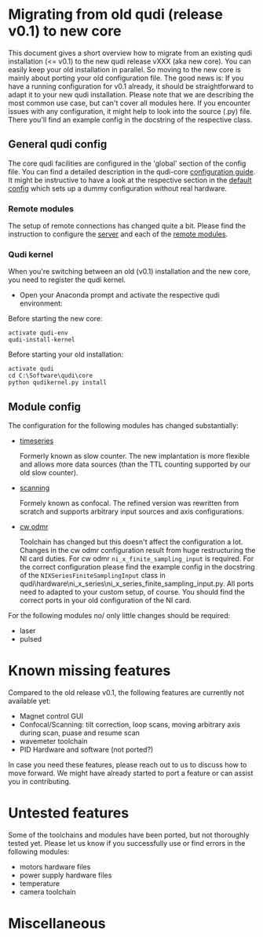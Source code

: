 # Migrating from old qudi (release v0.1) to new core 
This document gives a short overview how to migrate from an existing qudi installation (<= v0.1) to the new qudi release vXXX (aka new core).
You can easily keep your old installation in parallel. So moving to the new core is mainly about porting your old
configuration file.
The good news is: If you have a running configuration for v0.1 already,
it should be straightforward to adapt it to your new qudi installation.
Please note that we are describing the most common use case, but can't cover all modules here. If you encounter issues with any configuration, it might help to look into the source (.py) file. There you'll find an example config in the docstring of the respective class.

## General qudi config

The core qudi facilities are configured in the 'global' section of the config file. You can find a detailed description in the qudi-core [configuration guide](https://github.com/Ulm-IQO/qudi-core/blob/main/docs/design_concepts/configuration.md).
It might be instructive to have a look at the respective section in the [default config]((https://github.com/Ulm-IQO/qudi-iqo-modules/blob/main/src/qudi/default.cfg)) which sets up a dummy configuration without real hardware.

### Remote modules

The setup of remote connections has changed quite a bit. Please find the instruction to configure the [server](https://github.com/Ulm-IQO/qudi-core/blob/main/docs/design_concepts/configuration.md#remote_modules_server) and each of the [remote modules](https://github.com/Ulm-IQO/qudi-core/blob/main/docs/design_concepts/configuration.md#Remote%20Module).

### Qudi kernel

When you're switching between an old (v0.1) installation and the new core, you need to register the qudi kernel.
- Open your Anaconda prompt and activate the respective qudi environment:

Before starting the new core:

    activate qudi-env
    qudi-install-kernel

Before starting your old installation:

    activate qudi 
    cd C:\Software\qudi\core
    python qudikernel.py install

## Module config

The configuration for the following modules has changed substantially:
- [timeseries](https://github.com/Ulm-IQO/qudi-iqo-modules/blob/main/docs/setup_timeseries.md)

    Formerly known as slow counter. The new implantation is more flexible and allows more data sources (than the TTL counting supported by our old slow counter).

- [scanning](https://github.com/Ulm-IQO/qudi-iqo-modules/blob/main/docs/setup_confocal_scanning.md)

    Formely known as confocal. The refined version was rewritten from scratch and supports arbitrary input sources and axis configurations.

- [cw odmr](https://github.com/Ulm-IQO/qudi-iqo-modules/blob/main/docs/setup_odmr.md)
  
  Toolchain has changed but this doesn't affect the configuration a lot. Changes in the cw odmr configuration result from huge restructuring the NI card duties. For cw odmr `ni_x_finite_sampling_input` is required. For the correct configuration please find the example config in the docstring of the `NIXSeriesFiniteSamplingInput` class in qudi\hardware\ni_x_series\ni_x_series_finite_sampling_input.py. All ports need to adapted to your custom setup, of course. You should find the correct ports in your old configuration of the NI card. 

For the following modules no/ only little changes should be required:
- laser
- pulsed


# Known missing features 
Compared to the old release v0.1, the following features are currently not available yet:
- Magnet control GUI
- Confocal/Scanning: tilt correction, loop scans, moving arbitrary axis during scan, puase and resume scan  
- wavemeter toolchain
- PID Hardware and software (not ported?)

In case you need these features, please reach out to us to discuss how to move forward.
We might have already started to port a feature or can assist you in contributing.

# Untested features
Some of the toolchains and modules have been ported, but not thoroughly tested yet.
Please let us know if you successfully use or find errors in the following modules:

- motors hardware files
- power supply hardware files
- temperature
- camera toolchain


# Miscellaneous

